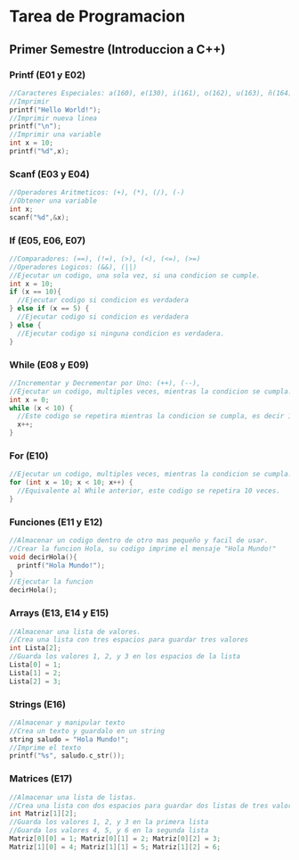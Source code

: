 # Tarea de Programacion

## Primer Semestre (Introduccion a C++)

### Printf (E01 y E02)
```cpp
//Caracteres Especiales: a(160), e(130), i(161), o(162), u(163), ñ(164), Ñ(165) 
//Imprimir
printf("Hello World!");
//Imprimir nueva linea
printf("\n");
//Imprimir una variable
int x = 10;
printf("%d",x);
```
### Scanf (E03 y E04)
```cpp
//Operadores Aritmeticos: (+), (*), (/), (-)
//Obtener una variable
int x;
scanf("%d",&x);
```
### If (E05, E06, E07)
```cpp
//Comparadores: (==), (!=), (>), (<), (<=), (>=)
//Operadores Logicos: (&&), (||)
//Ejecutar un codigo, una sola vez, si una condicion se cumple.
int x = 10;
if (x == 10){
  //Ejecutar codigo si condicion es verdadera
} else if (x == 5) {
  //Ejecutar codigo si condicion es verdadera
} else {
  //Ejecutar codigo si ninguna condicion es verdadera.
}
```
### While (E08 y E09)
```cpp
//Incrementar y Decrementar por Uno: (++), (--), 
//Ejecutar un codigo, multiples veces, mientras la condicion se cumpla.
int x = 0;
while (x < 10) {
  //Este codigo se repetira mientras la condicion se cumpla, es decir 10 veces.
  x++;
}
```
### For (E10)
```cpp
//Ejecutar un codigo, multiples veces, mientras la condicion se cumpla.
for (int x = 10; x < 10; x++) {
  //Equivalente al While anterior, este codigo se repetira 10 veces.
}
```
### Funciones (E11 y E12)
```cpp
//Almacenar un codigo dentro de otro mas pequeño y facil de usar.
//Crear la funcion Hola, su codigo imprime el mensaje "Hola Mundo!"
void decirHola(){
  printf("Hola Mundo!");
}
//Ejecutar la funcion
decirHola();
```
### Arrays (E13, E14 y E15)
```cpp
//Almacenar una lista de valores.
//Crea una lista con tres espacios para guardar tres valores
int Lista[2];
//Guarda los valores 1, 2, y 3 en los espacios de la lista
Lista[0] = 1;
Lista[1] = 2;
Lista[2] = 3;
```
### Strings (E16)
```cpp
//Almacenar y manipular texto
//Crea un texto y guardalo en un string
string saludo = "Hola Mundo!";
//Imprime el texto
printf("%s", saludo.c_str());
```
### Matrices (E17)
```cpp
//Almacenar una lista de listas.
//Crea una lista con dos espacios para guardar dos listas de tres valores
int Matriz[1][2];
//Guarda los valores 1, 2, y 3 en la primera lista
//Guarda los valores 4, 5, y 6 en la segunda lista
Matriz[0][0] = 1; Matriz[0][1] = 2; Matriz[0][2] = 3;
Matriz[1][0] = 4; Matriz[1][1] = 5; Matriz[1][2] = 6;
```
